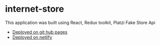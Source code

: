 # internet-store
This application was built using React, Redux toolkit, Platzi Fake Store Api

- [Deployed on git hub pages](https://1nsider21.github.io/internet-store/)
- [Deployed on netlify](https://magical-fox-2c087a.netlify.app/)
